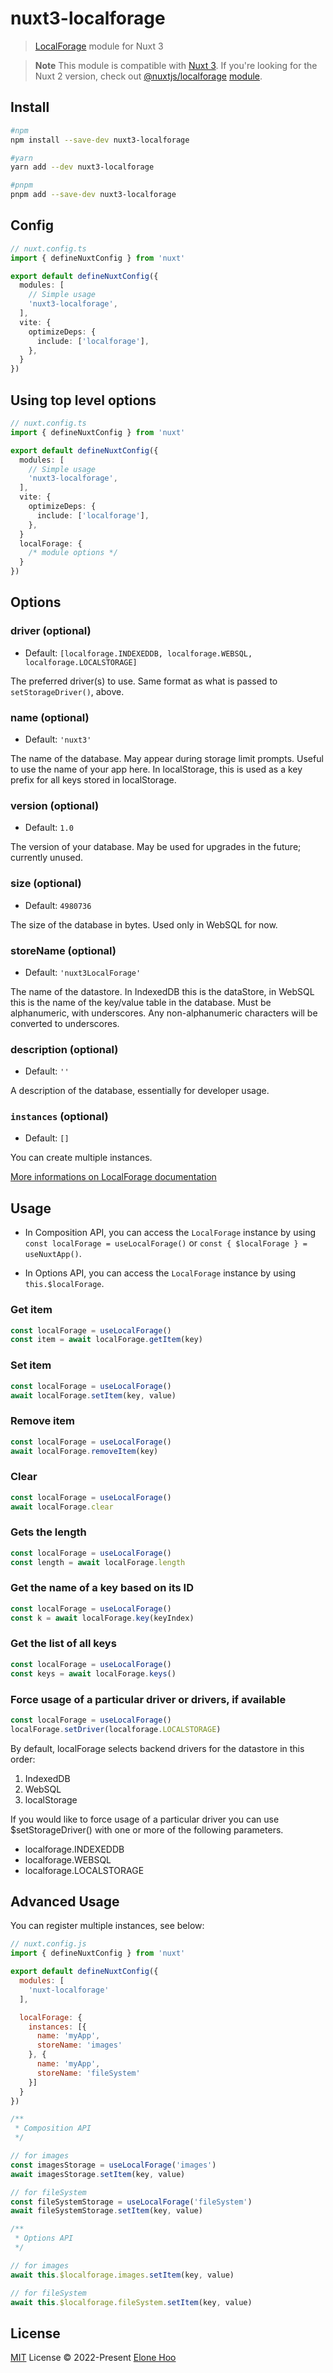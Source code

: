 # nuxt3-localforage

> [LocalForage](https://github.com/localForage/localForage) module for Nuxt 3 

> **Note**
> This module is compatible with [Nuxt 3](https://nuxt.com/). If you're looking for the Nuxt 2 version, check out [@nuxtjs/localforage](https://github.com/nuxt-community/localforage-module) [module](https://nuxt.com/modules).

## Install

```bash
#npm 
npm install --save-dev nuxt3-localforage

#yarn
yarn add --dev nuxt3-localforage

#pnpm
pnpm add --save-dev nuxt3-localforage
```

## Config

```ts
// nuxt.config.ts
import { defineNuxtConfig } from 'nuxt'

export default defineNuxtConfig({
  modules: [
    // Simple usage
    'nuxt3-localforage',
  ],
  vite: {
    optimizeDeps: {
      include: ['localforage'],
    },
  }
})
```

## Using top level options

```ts
// nuxt.config.ts
import { defineNuxtConfig } from 'nuxt'

export default defineNuxtConfig({
  modules: [
    // Simple usage
    'nuxt3-localforage',
  ],
  vite: {
    optimizeDeps: {
      include: ['localforage'],
    },
  }
  localForage: {
    /* module options */
  }
})
```

## Options

### driver (optional)

- Default: `[localforage.INDEXEDDB, localforage.WEBSQL, localforage.LOCALSTORAGE]`

The preferred driver(s) to use. Same format as what is passed to `setStorageDriver()`, above.

### name (optional)

- Default: `'nuxt3'`

The name of the database. May appear during storage limit prompts. Useful to use the name of your app here. In
localStorage, this is used as a key prefix for all keys stored in localStorage.

### version (optional)

- Default: `1.0`

The version of your database. May be used for upgrades in the future; currently unused.

### size (optional)

- Default: `4980736`

The size of the database in bytes. Used only in WebSQL for now.

### storeName (optional)

- Default: `'nuxt3LocalForage'`

The name of the datastore. In IndexedDB this is the dataStore, in WebSQL this is the name of the key/value table in the
database. Must be alphanumeric, with underscores. Any non-alphanumeric characters will be converted to underscores.

### description (optional)

- Default: `''`

A description of the database, essentially for developer usage.

### `instances` (optional)

- Default: `[]`

You can create multiple instances.

[More informations on LocalForage documentation](https://github.com/localForage/localForage)

## Usage

- In Composition API, you can access the `LocalForage` instance by using `const localForage = useLocalForage()`
  or `const { $localForage } = useNuxtApp()`.

- In Options API, you can access the `LocalForage` instance by using `this.$localForage`.

### Get item

```ts
const localForage = useLocalForage()
const item = await localForage.getItem(key)
```

### Set item

```ts
const localForage = useLocalForage()
await localForage.setItem(key, value)
```

### Remove item

```ts
const localForage = useLocalForage()
await localForage.removeItem(key)
```

### Clear

```ts
const localForage = useLocalForage()
await localForage.clear
```

### Gets the length

```ts
const localForage = useLocalForage()
const length = await localForage.length
```

### Get the name of a key based on its ID

```ts
const localForage = useLocalForage()
const k = await localForage.key(keyIndex)
```

### Get the list of all keys

```ts
const localForage = useLocalForage()
const keys = await localForage.keys()
```

### Force usage of a particular driver or drivers, if available

```ts
const localForage = useLocalForage()
localForage.setDriver(localforage.LOCALSTORAGE)
```

By default, localForage selects backend drivers for the datastore in this order:

1. IndexedDB
2. WebSQL
3. localStorage

If you would like to force usage of a particular driver you can use $setStorageDriver() with one or more of the
following parameters.

- localforage.INDEXEDDB
- localforage.WEBSQL
- localforage.LOCALSTORAGE

## Advanced Usage

You can register multiple instances, see below:

```js
// nuxt.config.js
import { defineNuxtConfig } from 'nuxt'

export default defineNuxtConfig({
  modules: [
    'nuxt-localforage'
  ],

  localForage: {
    instances: [{
      name: 'myApp',
      storeName: 'images'
    }, {
      name: 'myApp',
      storeName: 'fileSystem'
    }]
  }
})

/**
 * Composition API
 */

// for images
const imagesStorage = useLocalForage('images')
await imagesStorage.setItem(key, value)

// for fileSystem
const fileSystemStorage = useLocalForage('fileSystem')
await fileSystemStorage.setItem(key, value)

/**
 * Options API
 */

// for images
await this.$localforage.images.setItem(key, value)

// for fileSystem
await this.$localforage.fileSystem.setItem(key, value)
```

## License

[MIT](./LICENSE) License © 2022-Present [Elone Hoo](https://github.com/elonehoo)
